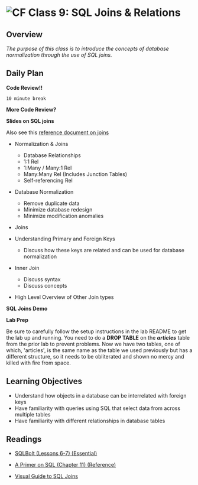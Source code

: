 ![CF](https://i.imgur.com/7v5ASc8.png)  Class 9: SQL Joins & Relations
=======
## Overview
<!-- Provide a general overview of the daily concepts and processes that will be covered in lectures and labs -->

*The purpose of this class is to introduce the concepts of database normalization through the use of SQL joins.*

## Daily Plan

**Code Review!!**

`10 minute break`

**More Code Review?**

**Slides on SQL joins**

Also see this [reference document on joins](joins.md)

- Normalization & Joins

	- Database Relationships
	- 1:1 Rel
	- 1:Many / Many:1 Rel
	- Many:Many Rel (Includes Junction Tables)
	- Self-referencing Rel

- Database Normalization

	- Remove duplicate data
	- Minimize database redesign
	- Minimize modification anomalies

- Joins

- Understanding Primary and Foreign Keys

	- Discuss how these keys are related and can be used for database normalization

- Inner Join

	- Discuss syntax
	- Discuss concepts

- High Level Overview of Other Join types

**SQL Joins Demo**

**Lab Prep**

Be sure to carefully follow the setup instructions in the lab README to get the  lab up and running. You need to do a **DROP TABLE** on the ***articles*** table from the prior lab to prevent problems. Now we have two tables, one of which, 'articles', is the same name as the table we used previously but has a different structure, so it needs to be obliterated and shown no mercy and killed with fire from space.

## Learning Objectives
<!--
ABCD:
  Audience: Program participants
  Behavior: Expected learning/behavior changes/results
  Condition:
    Circumstances that lead to change/result
    When change/result are expected to occur
  Degree: How much change occurs (%) for how many participants (#)
-->

- Understand how objects in a database can be interrelated with foreign keys
- Have familiarity with queries using SQL that select data from across multiple tables
- Have familiarity with different relationships in database tables

## Readings
<!-- List of readings required for this content; readings being completed by the start of this lecture -->

* [SQLBolt (Lessons 6-7) (Essential)](http://sqlbolt.com/lesson/select_queries_with_joins)

* [A Primer on SQL (Chapter 11) (Reference)](https://leanpub.com/aprimeronsql/read#leanpub-auto-understanding-joins)

* [Visual Guide to SQL Joins](http://www.codeproject.com/Articles/33052/Visual-Representation-of-SQL-Joins)
